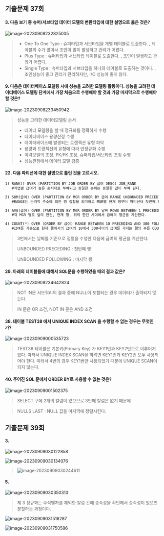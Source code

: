 ## 기출문제 37회

#### 3. 다음 보기 중 슈퍼/서브타입 데이터 모델의 변환타입에 대한 설명으로 옳은 것은?

![image-20230908232825005](README.assets/image-20230908232825005.png)

> - One To One Type : 슈퍼타입과 서브타입을 개별 테이블로 도출한다. , 테이블의 수가 많아서 조인이 많이 발생하고 관리가 어렵다.
> - Plus Type : 슈퍼타입과 서브타입 테이블로 도출한다. , 조인이 발생하고 관리가 어렵다.
> - Single Type : 슈퍼타입과 서브타입을 하나의 테이블로 도출하는 것이다. , 조인성능이 좋고 관리가 편리하지만, I/O 성능이 좋지 않다.

#### 9. 다음은 데이터베이스 모델링 시에 성능을 고려한 모델링 활동이다. 성능을 고려한 데이터베이스 모델링 단계에서 가장 처음으로 수행해야 할 것과 가장 마지막으로 수행해야 할 것은?

![image-20230908233450942](README.assets/image-20230908233450942.png)

> 성능을 고려한 데이터모델링 순서
>
> - 데이터 모델링을 할 때 정규화를 정확하게 수행
> - 데이터베이스 용량산정 수행
> - 데이터베이스에 발생되는 트랜잭션 유형 파악
> - 용량과 트랜잭션의 유형에 따라 반정규화 수행
> - 이력모델의 조정, PK/FK 조정, 슈퍼타입/서브타입 조정 수행
> - 성능관점에서 데이터 모델 검증

#### 22. 다음 파티션에 대한 설명으로 틀린 것을 고르시오.

```markdown
1) RANK() OVER (PARTITION BY JOB ORDER BY 급여 DESC) JOB_RANK
   #직업별 급여가 높은 순서대로 부여되고 동일한 순위는 동일한 값이 부여 된다.

2) SUM(급여) OVER (PARTITION BY MGR ORDER BY 급여 RANGE UNBOUNDED PRECEDING)
   #RANGE는 논리적 주소에 의한 행 집합을 의미하고 MGR별 현재 행부터 파티션내 첫번째 행까지 급여의 합계를 계산한다.

3) AVG(급여) OVER (PARTITION BY MGR ORDER BY 날짜 ROWS BETWEEN 1 PRECEDING AND 1 FOLLOWING))
   #각 MGR 별로 앞의 한건, 현재 행, 뒤의 한건 사이에서 급여의 평균을 계산한다.

4) COUNT(*) OVER (ORDER BY 급여) RANGE BETWEEN 10 PRECEDING AND 300 FOLLOWING)
   #급여를 기준으로 현재 행에서의 급여의 10에서 300사이의 급여를 가지는 행의 수를 COUNT
```

> 3번에서는 날짜를 기준으로 정렬을 수행한 다음에 급여의 평균을 계산한다.
>
> UNBOUNDED PRECEDING : 첫번째 행
>
> UNBOUNDED FOLLOWING : 마지막 행

#### 29. 아래의 테이블들에 대해서 SQL문을 수행하였을 때의 결과 값은? 

![image-20230908234642824](README.assets/image-20230908234642824.png)

> NOT IN문 서브쿼리의 결과 중에 NULL이 포함되는 경우 데이터가 출력되지 않는다.
>
> IN 문은 OR 조건, NOT IN 문은 AND 조건

#### 38. 테이블 TEST38 에서 UNIQUE INDEX SCAN 을 수행할 수 없는 경우는 무엇인가?

![image-20230909000535723](README.assets/image-20230909000535723.png)

> TEST38 테이블은 기본키(Primary Key) 가 KEY1번과 KEY2번으로 이루어져 있다. 따라서 UNIQUE INDEX SCAN을 하려면 KEY1번과 KEY2번 모두 사용되어야 한다. 따라서 4번의 경우 KEY1번만 사용되었기 때문에 UNIQUE SCAN이 되지 않는다.

#### 40. 주어진 SQL 문에서 ORDER BY로 사용할 수 없는 것은?

![image-20230909001502375](README.assets/image-20230909001502375.png)

> SELECT 구에 2개의 칼럼이 있으므로 3번째 칼럼은 없기 때문에



> NULLS LAST : NULL 값을 마지막에 정렬시킨다.

## 기출문제 39회

#### 3.

![image-20230909030122858](README.assets/image-20230909030122858.png)

![image-20230909030134076](README.assets/image-20230909030134076.png)

> ![image-20230909030244611](README.assets/image-20230909030244611.png)

#### 5.

![image-20230909030350310](README.assets/image-20230909030350310.png)

> 제 3 정규화는 주식별자를 제외한 칼럼 간에 종속성을 확인해서 종속성이 있으면 분할하는 과정이다.



![image-20230909031518287](README.assets/image-20230909031518287.png)

![image-20230909031750586](README.assets/image-20230909031750586.png)
